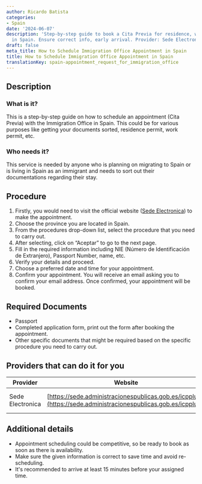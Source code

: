 ```yaml
---
author: Ricardo Batista
categories:
- Spain
date: '2024-06-07'
description: 'Step-by-step guide to book a Cita Previa for residence, work permits
  in Spain. Ensure correct info, early arrival. Provider: Sede Electronica.'
draft: false
meta_title: How to Schedule Immigration Office Appointment in Spain
title: How to Schedule Immigration Office Appointment in Spain
translationKey: spain-appointment_request_for_immigration_office
---
```



## Description
### What is it?
This is a step-by-step guide on how to schedule an appointment (Cita Previa) with the Immigration Office in Spain. This could be for various purposes like getting your documents sorted, residence permit, work permit, etc.

### Who needs it?
This service is needed by anyone who is planning on migrating to Spain or is living in Spain as an immigrant and needs to sort out their documentations regarding their stay.

## Procedure
1. Firstly, you would need to visit the official website ([Sede Electronica](https://sede.administracionespublicas.gob.es/icpplus/)) to make the appointment.
2. Choose the province you are located in Spain.
3. From the procedures drop-down list, select the procedure that you need to carry out. 
4. After selecting, click on “Aceptar” to go to the next page.
5. Fill in the required information including NIE (Número de Identificación de Extranjero), Passport Number, name, etc.
6. Verify your details and proceed.
7. Choose a preferred date and time for your appointment.
8. Confirm your appointment. You will receive an email asking you to confirm your email address. Once confirmed, your appointment will be booked.

## Required Documents
- Passport
- Completed application form, print out the form after booking the appointment.
- Other specific documents that might be required based on the specific procedure you need to carry out.

## Providers that can do it for you

| Provider        |     Website     |     Timelines    |       Cost      |
| --------------- | --------------- |  :-------------: | :-------------: |
| Sede Electronica      |  [https://sede.administracionespublicas.gob.es/icpplus/](https://sede.administracionespublicas.gob.es/icpplus/)       |      Vary based on availability      |        Free       |

## Additional details
- Appointment scheduling could be competitive, so be ready to book as soon as there is availability.
- Make sure the given information is correct to save time and avoid re-scheduling.
- It's recommended to arrive at least 15 minutes before your assigned time.
